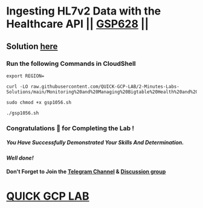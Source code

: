 # Ingesting HL7v2 Data with the Healthcare API || [GSP628](https://www.cloudskillsboost.google/focuses/7015?parent=catalog) ||

## Solution [here]()

### Run the following Commands in CloudShell
```
export REGION=
``` 
```
curl -LO raw.githubusercontent.com/QUICK-GCP-LAB/2-Minutes-Labs-Solutions/main/Monitoring%20and%20Managing%20Bigtable%20Health%20and%20Performance/gsp1056.sh

sudo chmod +x gsp1056.sh

./gsp1056.sh
```

### Congratulations 🎉 for Completing the Lab !

##### *You Have Successfully Demonstrated Your Skills And Determination.*

#### *Well done!*

#### Don't Forget to Join the [Telegram Channel](https://t.me/QuickGcpLab) & [Discussion group](https://t.me/QuickGcpLabChats)

# [QUICK GCP LAB](https://www.youtube.com/@quickgcplab)
